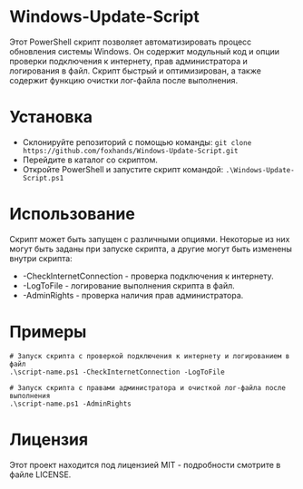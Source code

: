 # Windows-Update-Script
Этот PowerShell скрипт позволяет автоматизировать процесс обновления системы Windows.
Он содержит модульный код и опции проверки подключения к интернету, прав администратора и логирования в файл.
Скрипт быстрый и оптимизирован, а также содержит функцию очистки лог-файла после выполнения.

# Установка
- Склонируйте репозиторий с помощью команды: ``` git clone https://github.com/foxhands/Windows-Update-Script.git ```
- Перейдите в каталог со скриптом.
- Откройте PowerShell и запустите скрипт командой: ```.\Windows-Update-Script.ps1```

# Использование
Скрипт может быть запущен с различными опциями.
Некоторые из них могут быть заданы при запуске скрипта, а другие могут быть изменены внутри скрипта:
* -CheckInternetConnection - проверка подключения к интернету.
* -LogToFile - логирование выполнения скрипта в файл.
* -AdminRights - проверка наличия прав администратора.

# Примеры
```
# Запуск скрипта с проверкой подключения к интернету и логированием в файл
.\script-name.ps1 -CheckInternetConnection -LogToFile

# Запуск скрипта с правами администратора и очисткой лог-файла после выполнения
.\script-name.ps1 -AdminRights
```
# Лицензия
Этот проект находится под лицензией MIT - подробности смотрите в файле LICENSE.

